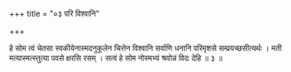 +++
title = "०३ परि विश्वानि"

+++

हे सोम त्वं चेतसा स्वकीयेनास्मदनुकूलेन चित्तेन विश्वानि सर्वाणि धनानि परिमृशसे सम्प्रयच्छसीत्यर्थः । मती मत्यास्मत्स्तुत्या पवसे क्षरसि रसम् । सत्वं हे सोम नोस्मभ्यं श्रवोन्नं विदः देहि ॥ ३ ॥